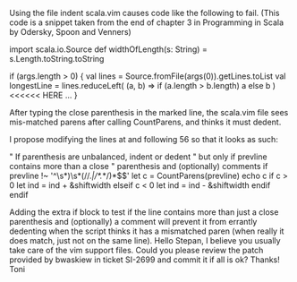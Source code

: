 Using the file indent scala.vim causes code like the following to fail. (This code is a snippet taken from the end of chapter 3 in Programming in Scala by Odersky, Spoon and Venners)


import scala.io.Source
def widthOfLength(s: String) = s.Length.toString.toString

if (args.length > 0) {
  val lines = Source.fromFile(args(0)).getLines.toList
  val longestLine = lines.reduceLeft(
    (a, b) => if (a.length > b.length) a else b
  ) <<<<<< HERE
  ...
}


After typing the close parenthesis in the marked line, the scala.vim file sees mis-matched parens after calling CountParens, and thinks it must dedent.

I propose modifying the lines at and following 56 so that it looks as such:

  " If parenthesis are unbalanced, indent or dedent
  " but only if prevline contains more than a close
  " parenthesis and (optionally) comments
  if prevline !~ '^\s*)\s*\(\/\/.*\|\/\*.*\*\/\)*$$'
    let c = CountParens(prevline)
    echo c
    if c > 0
      let ind = ind + &shiftwidth
    elseif c < 0
      let ind = ind - &shiftwidth
    endif
  endif

Adding the extra if block to test if the line contains more than just a close parenthesis and (optionally) a comment will prevent it from errantly dedenting when the script thinks it has a mismatched paren (when really it does match, just not on the same line).
Hello Stepan, I believe you usually take care of the vim support files. Could you please review the patch provided by bwaskiew in ticket SI-2699 and commit it if all is ok?
Thanks! Toni
